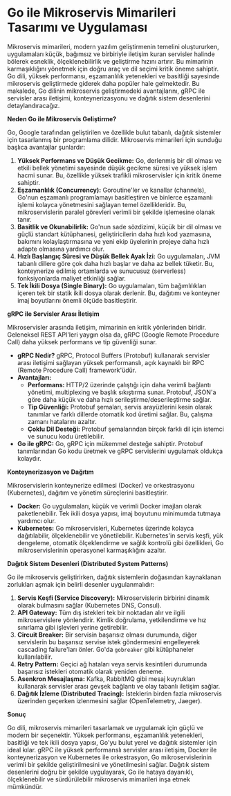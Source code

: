 # Go ile Mikroservis Mimarileri Tasarımı ve Uygulaması

Mikroservis mimarileri, modern yazılım geliştirmenin temelini oluştururken, uygulamaları küçük, bağımsız ve birbiriyle iletişim kuran servisler halinde bölerek esneklik, ölçeklenebilirlik ve geliştirme hızını artırır. Bu mimarinin karmaşıklığını yönetmek için doğru araç ve dil seçimi kritik öneme sahiptir. Go dili, yüksek performansı, eşzamanlılık yetenekleri ve basitliği sayesinde mikroservis geliştirmede giderek daha popüler hale gelmektedir. Bu makalede, Go dilinin mikroservis geliştirmedeki avantajlarını, gRPC ile servisler arası iletişimi, konteynerizasyonu ve dağıtık sistem desenlerini detaylandıracağız.

**Neden Go ile Mikroservis Geliştirme?**

Go, Google tarafından geliştirilen ve özellikle bulut tabanlı, dağıtık sistemler için tasarlanmış bir programlama dilidir. Mikroservis mimarileri için sunduğu başlıca avantajlar şunlardır:

1.  **Yüksek Performans ve Düşük Gecikme:** Go, derlenmiş bir dil olması ve etkili bellek yönetimi sayesinde düşük gecikme süresi ve yüksek işlem hacmi sunar. Bu, özellikle yüksek trafikli mikroservisler için kritik öneme sahiptir.
2.  **Eşzamanlılık (Concurrency):** Goroutine'ler ve kanallar (channels), Go'nun eşzamanlı programlamayı basitleştiren ve binlerce eşzamanlı işlemi kolayca yönetmesini sağlayan temel özellikleridir. Bu, mikroservislerin paralel görevleri verimli bir şekilde işlemesine olanak tanır.
3.  **Basitlik ve Okunabilirlik:** Go'nun sade sözdizimi, küçük bir dil olması ve güçlü standart kütüphanesi, geliştiricilerin daha hızlı kod yazmasına, bakımını kolaylaştırmasına ve yeni ekip üyelerinin projeye daha hızlı adapte olmasına yardımcı olur.
4.  **Hızlı Başlangıç Süresi ve Düşük Bellek Ayak İzi:** Go uygulamaları, JVM tabanlı dillere göre çok daha hızlı başlar ve daha az bellek tüketir. Bu, konteynerize edilmiş ortamlarda ve sunucusuz (serverless) fonksiyonlarda maliyet etkinliği sağlar.
5.  **Tek İkili Dosya (Single Binary):** Go uygulamaları, tüm bağımlılıkları içeren tek bir statik ikili dosya olarak derlenir. Bu, dağıtımı ve konteyner imaj boyutlarını önemli ölçüde basitleştirir.

**gRPC ile Servisler Arası İletişim**

Mikroservisler arasında iletişim, mimarinin en kritik yönlerinden biridir. Geleneksel REST API'leri yaygın olsa da, gRPC (Google Remote Procedure Call) daha yüksek performans ve tip güvenliği sunar.

*   **gRPC Nedir?** gRPC, Protocol Buffers (Protobuf) kullanarak servisler arası iletişimi sağlayan yüksek performanslı, açık kaynaklı bir RPC (Remote Procedure Call) framework'üdür.
*   **Avantajları:**
    *   **Performans:** HTTP/2 üzerinde çalıştığı için daha verimli bağlantı yönetimi, multiplexing ve başlık sıkıştırma sunar. Protobuf, JSON'a göre daha küçük ve daha hızlı serileştirme/deserileştirme sağlar.
    *   **Tip Güvenliği:** Protobuf şemaları, servis arayüzlerini kesin olarak tanımlar ve farklı dillerde otomatik kod üretimi sağlar. Bu, çalışma zamanı hatalarını azaltır.
    *   **Çoklu Dil Desteği:** Protobuf şemalarından birçok farklı dil için istemci ve sunucu kodu üretilebilir.
*   **Go ile gRPC:** Go, gRPC için mükemmel desteğe sahiptir. Protobuf tanımlarından Go kodu üretmek ve gRPC servislerini uygulamak oldukça kolaydır.

**Konteynerizasyon ve Dağıtım**

Mikroservislerin konteynerize edilmesi (Docker) ve orkestrasyonu (Kubernetes), dağıtım ve yönetim süreçlerini basitleştirir.

*   **Docker:** Go uygulamaları, küçük ve verimli Docker imajları olarak paketlenebilir. Tek ikili dosya yapısı, imaj boyutunu minimumda tutmaya yardımcı olur.
*   **Kubernetes:** Go mikroservisleri, Kubernetes üzerinde kolayca dağıtılabilir, ölçeklenebilir ve yönetilebilir. Kubernetes'in servis keşfi, yük dengeleme, otomatik ölçeklendirme ve sağlık kontrolü gibi özellikleri, Go mikroservislerinin operasyonel karmaşıklığını azaltır.

**Dağıtık Sistem Desenleri (Distributed System Patterns)**

Go ile mikroservis geliştirirken, dağıtık sistemlerin doğasından kaynaklanan zorlukları aşmak için belirli desenler uygulanmalıdır:

1.  **Servis Keşfi (Service Discovery):** Mikroservislerin birbirini dinamik olarak bulmasını sağlar (Kubernetes DNS, Consul).
2.  **API Gateway:** Tüm dış istekleri tek bir noktadan alır ve ilgili mikroservislere yönlendirir. Kimlik doğrulama, yetkilendirme ve hız sınırlama gibi işlevleri yerine getirebilir.
3.  **Circuit Breaker:** Bir servisin başarısız olması durumunda, diğer servislerin bu başarısız servise istek göndermesini engelleyerek cascading failure'ları önler. Go'da `gobreaker` gibi kütüphaneler kullanılabilir.
4.  **Retry Pattern:** Geçici ağ hataları veya servis kesintileri durumunda başarısız istekleri otomatik olarak yeniden deneme.
5.  **Asenkron Mesajlaşma:** Kafka, RabbitMQ gibi mesaj kuyrukları kullanarak servisler arası gevşek bağlantı ve olay tabanlı iletişim sağlar.
6.  **Dağıtık İzleme (Distributed Tracing):** İsteklerin birden fazla mikroservis üzerinden geçerken izlenmesini sağlar (OpenTelemetry, Jaeger).

**Sonuç**

Go dili, mikroservis mimarileri tasarlamak ve uygulamak için güçlü ve modern bir seçenektir. Yüksek performansı, eşzamanlılık yetenekleri, basitliği ve tek ikili dosya yapısı, Go'yu bulut yerel ve dağıtık sistemler için ideal kılar. gRPC ile yüksek performanslı servisler arası iletişim, Docker ile konteynerizasyon ve Kubernetes ile orkestrasyon, Go mikroservislerinin verimli bir şekilde geliştirilmesini ve yönetilmesini sağlar. Dağıtık sistem desenlerini doğru bir şekilde uygulayarak, Go ile hataya dayanıklı, ölçeklenebilir ve sürdürülebilir mikroservis mimarileri inşa etmek mümkündür.